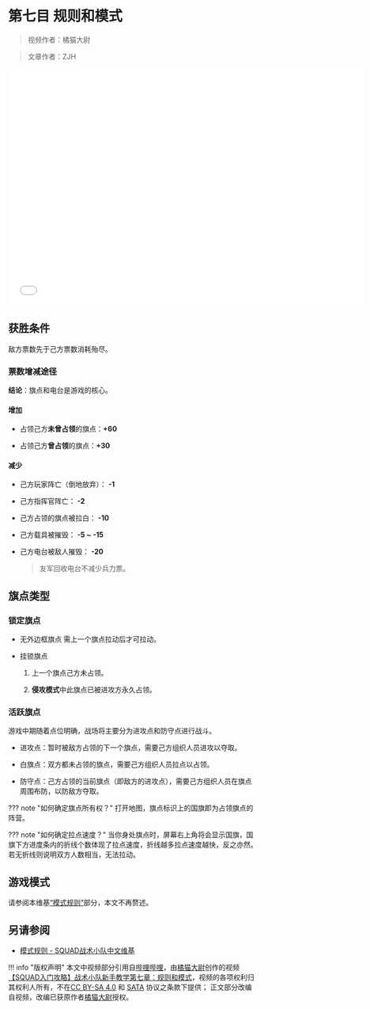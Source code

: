 # 第七目 规则和模式

> 视频作者：橘猫大尉

> 文章作者：ZJH

<iframe src="//player.bilibili.com/player.html?aid=603309415&bvid=BV1cB4y1J7Hm&cid=842025362&page=1" height="480" width="720" scrolling="no" border="0" frameborder="no" framespacing="0" allowfullscreen="true"> </iframe>

## 获胜条件

敌方票数先于己方票数消耗殆尽。

### 票数增减途径

**结论**：旗点和电台是游戏的核心。

#### 增加

- 占领己方**未曾占领**的旗点：**+60**

- 占领己方**曾占领**的旗点：**+30**

#### 减少

- 己方玩家阵亡（倒地放弃）： **-1**

- 己方指挥官阵亡： **-2**

- 己方占领的旗点被拉白： **-10**

- 己方载具被摧毁： **-5 ~ -15**

- 己方电台被敌人摧毁： **-20**
    
    > 友军回收电台不减少兵力票。

## 旗点类型

### 锁定旗点

- 无外边框旗点
    需上一个旗点拉动后才可拉动。

- 挂锁旗点
    1. 上一个旗点己方未占领。
    
    2. **侵攻模式**中此旗点已被进攻方永久占领。

### 活跃旗点

游戏中期随着点位明确，战场将主要分为进攻点和防守点进行战斗。

- 进攻点：暂时被敌方占领的下一个旗点，需要己方组织人员进攻以夺取。

- 白旗点：双方都未占领的旗点，需要己方组织人员拉点以占领。

- 防守点：己方占领的当前旗点（即敌方的进攻点），需要己方组织人员在旗点周围布防，以防敌方夺取。

??? note "如何确定旗点所有权？"
    打开地图，旗点标识上的国旗即为占领旗点的阵营。

??? note "如何确定拉点速度？"
    当你身处旗点时，屏幕右上角将会显示国旗，国旗下方进度条内的折线个数体现了拉点速度，折线越多拉点速度越快，反之亦然。若无折线则说明双方人数相当，无法拉动。

## 游戏模式

请参阅本维基[“模式规则”](/Gamemode)部分，本文不再赘述。

## 另请参阅

- [模式规则 - SQUAD战术小队中文维基](/Gamemode)

!!! info "版权声明"
    本文中视频部分引用自[哔哩哔哩](https://www.bilibili.com)，由[橘猫大尉](https://space.bilibili.com/162372711)创作的视频[【SQUAD入门攻略】战术小队新手教学第七章：规则和模式](https://www.bilibili.com/video/BV1cB4y1J7Hm)，视频的各项权利归其权利人所有，不在[CC BY-SA 4.0](https://creativecommons.org/licenses/by-sa/4.0/deed.zh) 和 [SATA](https://github.com/zTrix/sata-license) 协议之条款下提供；
    正文部分改编自视频，改编已获原作者[橘猫大尉](https://space.bilibili.com/162372711)授权。